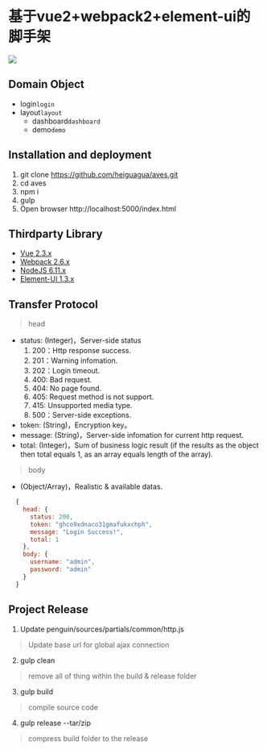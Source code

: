# 基于vue2+webpack2+element-ui的脚手架

![](sources/assets/favicon.ico)

## Domain Object
* login`login`
* layout`layout`
  * dashboard`dashboard`
  * demo`demo`

## Installation and deployment
1. git clone https://github.com/heiguagua/aves.git
2. cd aves
3. npm i
4. gulp
5. Open browser http://localhost:5000/index.html

## Thirdparty Library
* [Vue 2.3.x](https://vuejs.org/)
* [Webpack 2.6.x](https://webpack.js.org/)
* [NodeJS 6.11.x](https://nodejs.org/)
* [Element-UI 1.3.x](element.eleme.io/)

## Transfer Protocol

> head
* status: (Integer)，Server-side status
  1. 200：Http response success.
  2. 201：Warning infomation.
  3. 202：Login timeout.
  4. 400: Bad request.
  5. 404: No page found.
  6. 405: Request method is not support.
  7. 415: Unsupported media type.
  8. 500：Server-side exceptions.
* token: (String)，Encryption key。
* message: (String)，Server-side infomation for current http request.
* total: (Integer)，Sum of business logic result (if the results as the object then total equals 1, as an array equals length of the array).

> body
* (Object/Array)，Realistic & available datas.

```javascript
  {
    head: {
      status: 200,
      token: "ghco9xdnaco31gmafukxchph",
      message: "Login Success!",
      total: 1
    },
    body: {
      username: "admin",
      password: "admin"
    }
  }
```

## Project Release

1. Update penguin/sources/partials/common/http.js

> Update base url for global ajax connection

2. gulp clean

> remove all of thing within the build & release folder

3. gulp build

> compile source code

4. gulp release --tar/zip

> compress build folder to the release
